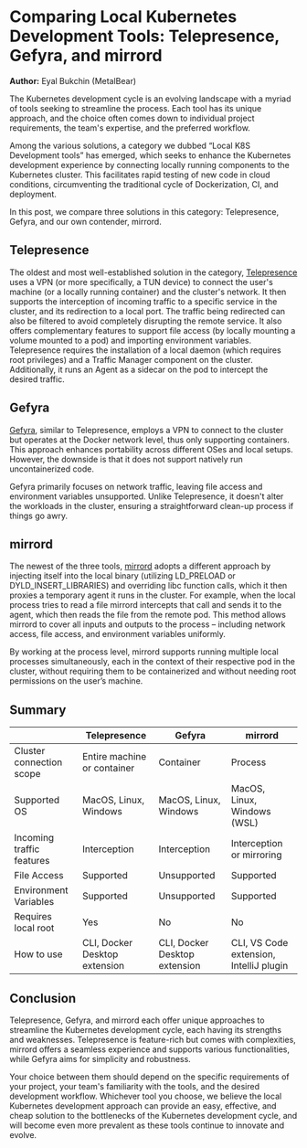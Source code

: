 # Comparing Local Kubernetes Development Tools: Telepresence, Gefyra, and mirrord

**Author:** Eyal Bukchin (MetalBear)

The Kubernetes development cycle is an evolving landscape with a myriad of tools seeking to streamline the process. Each tool has its unique approach, and the choice often comes down to individual project requirements, the team's expertise, and the preferred workflow.

Among the various solutions, a category we dubbed “Local K8S Development tools” has emerged, which seeks to enhance the Kubernetes development experience by connecting locally running components to the Kubernetes cluster. This facilitates rapid testing of new code in cloud conditions, circumventing the traditional cycle of Dockerization, CI, and deployment.

In this post, we compare three solutions in this category: Telepresence, Gefyra, and our own contender, mirrord.

## Telepresence
The oldest and most well-established solution in the category, [Telepresence](https://www.telepresence.io/) uses a VPN (or more specifically, a TUN device) to connect the user's machine (or a locally running container) and the cluster's network. It then supports the interception of incoming traffic to a specific service in the cluster, and its redirection to a local port. The traffic being redirected can also be filtered to avoid completely disrupting the remote service. It also offers complementary features to support file access (by locally mounting a volume mounted to a pod) and importing environment variables.
Telepresence requires the installation of a local daemon (which requires root privileges) and a Traffic Manager component on the cluster. Additionally, it runs an Agent as a sidecar on the pod to intercept the desired traffic.



## Gefyra
[Gefyra](https://gefyra.dev/), similar to Telepresence, employs a VPN to connect to the cluster but operates at the Docker network level, thus only supporting containers. This approach enhances portability across different OSes and local setups. However, the downside is that it does not support natively run uncontainerized code.

Gefyra primarily focuses on network traffic, leaving file access and environment variables unsupported. Unlike Telepresence, it doesn't alter the workloads in the cluster, ensuring a straightforward clean-up process if things go awry.


## mirrord
The newest of the three tools, [mirrord](https://mirrord.dev/) adopts a different approach by injecting itself into the local binary (utilizing LD_PRELOAD or DYLD_INSERT_LIBRARIES) and overriding libc function calls, which it then proxies a temporary agent it runs in the cluster. For example, when the local process tries to read a file mirrord intercepts that call and sends it to the agent, which then reads the file from the remote pod. This method allows mirrord to cover all inputs and outputs to the process – including network access, file access, and environment variables uniformly.

By working at the process level, mirrord supports running multiple local processes simultaneously, each in the context of their respective pod in the cluster, without requiring them to be containerized and without needing root permissions on the user’s machine. 


## Summary

|  | Telepresence | Gefyra | mirrord |
| --- | --- | --- | --- |
| Cluster connection scope | Entire machine or container | Container | Process |
| Supported OS | MacOS, Linux, Windows | MacOS, Linux, Windows | MacOS, Linux, Windows (WSL) |
| Incoming traffic features | Interception | Interception | Interception or mirroring |
| File Access | Supported | Unsupported | Supported |
| Environment Variables | Supported | Unsupported | Supported |
| Requires local root | Yes | No | No |
| How to use | CLI, Docker Desktop extension | CLI, Docker Desktop extension | CLI, VS Code extension, IntelliJ plugin |


## Conclusion
Telepresence, Gefyra, and mirrord each offer unique approaches to streamline the Kubernetes development cycle, each having its strengths and weaknesses. Telepresence is feature-rich but comes with complexities, mirrord offers a seamless experience and supports various functionalities, while Gefyra aims for simplicity and robustness.

Your choice between them should depend on the specific requirements of your project, your team's familiarity with the tools, and the desired development workflow. Whichever tool you choose, we believe the local Kubernetes development approach can provide an easy, effective, and cheap solution to the bottlenecks of the Kubernetes development cycle, and will become even more prevalent as these tools continue to innovate and evolve.
